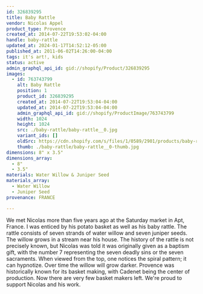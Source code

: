 ```yaml
---
id: 326839295
title: Baby Rattle
vendor: Nicolas Appel
product_type: Provence
created_at: 2014-07-22T19:53:02-04:00
handle: baby-rattle
updated_at: 2024-01-17T14:52:12-05:00
published_at: 2011-06-02T14:26:00-04:00
tags: it's art!, kids
status: active
admin_graphql_api_id: gid://shopify/Product/326839295
images:
  - id: 763743799
    alt: Baby Rattle
    position: 1
    product_id: 326839295
    created_at: 2014-07-22T19:53:04-04:00
    updated_at: 2014-07-22T19:53:04-04:00
    admin_graphql_api_id: gid://shopify/ProductImage/763743799
    width: 1024
    height: 1024
    src: ./baby-rattle/baby-rattle__0.jpg
    variant_ids: []
    oldSrc: https://cdn.shopify.com/s/files/1/0589/2901/products/baby-rattle_1.jpeg?v=1406073184
    thumb: ./baby-rattle/baby-rattle__0-thumb.jpg
dimensions: 8" x 3.5"
dimensions_array:
  - 8"
  - 3.5"
materials: Water Willow & Juniper Seed
materials_array:
  - Water Willow
  - Juniper Seed
provenance: FRANCE

---
```


We met Nicolas more than five years ago at the Saturday market in Apt, France. I was enticed by his potato basket as well as his baby rattle. The rattle consists of seven strands of water willow and seven juniper seeds. The willow grows in a stream near his house. The history of the rattle is not precisely known, but Nicolas was told it was originally given as a baptism gift, with the number 7 representing the seven deadly sins or the seven sacraments. When viewed from the top, one notices the spiral pattern; it can hypnotize. Over time the willow will grow darker. Provence was historically known for its basket making, with Cadenet being the center of production. Now there are very few basket makers left. We're proud to support Nicolas and his work.
